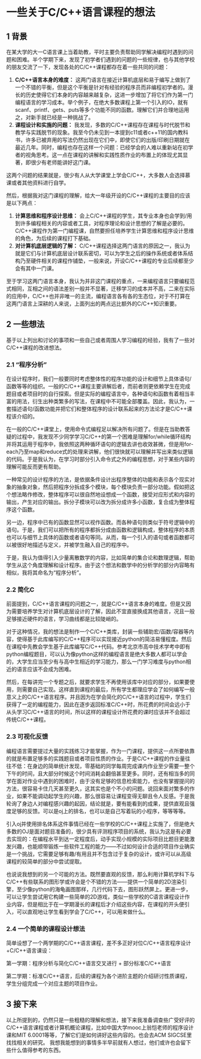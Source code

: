 # 一些关于C/C++语言课程的想法

## 1 背景

在某大学的大一C语言课上当着助教，平时主要负责帮助同学解决编程时遇到的问题和困难。半个学期下来，发现了初学者们遇到的问题的一些规律，也与其他学校的朋友交流了一下，发现各处的C/C++课程都存在着一些共同的问题：

1. **C/C++语言本身的难度：** 这两门语言在接近计算机底层和易于编写上做到了一个不错的平衡，但是这个平衡是针对有经验的程序员而非编程初学者的。漫长的历史使得它们本身的内容越来越复杂，这进一步增加了将它们作为第一门编程语言的学习成本。举个例子，在绝大多数课程上第一个引入的IO，就有scanf、printf、gets、puts等多个功能不同的函数。理解它们并合理地运用之，对新手就已经是一种挑战了。
2. **课程设计和实施的问题：** 我发现，多数的C/C++课程存在课程与时代脱节和教学与实践脱节的现象。我至今仍未见到一本提到c11或者c++11的国内教科书，许多已被弃用的写法仍然出现在它们中，即使它们的出版/印刷日期就在最近几年。同时，编程也存在这样一个问题：已经学会的人难以重新站在初学者的视角思考。这一点在课程的讲解和实践性质作业的布置上的体现尤其显著，即很少有老师能讲好这门课。

这两个问题的结果就是，很少有人从大学课堂上学会C/C++，大多数人会选择慕课或者其他资料进行自学。

然后，根据我对这门课程的理解，给大一年级开设的C/C++课程的主要目的应该是以下两点：

1. **计算思维和程序设计思维：** 会上C/C++课程的学生，其专业本身也会学到/用到许多编程相关的内容或者工具，对程序理论和设计思想的了解是必要的。C/C++课程作为第一门编程课，自然要担任培养学生计算思维和程序设计思维的角色，为后续的课程打下基础。
2. **对计算机底层逻辑的了解：** C/C++课程选择这两门语言的原因之一，我认为就是它们与计算机底层设计联系密切，可以为学生之后的操作系统或者体系结构乃至硬件相关的课程作铺垫，一般来说，开设C/C++课程的专业后续都至少会有其中一门课。

至于学习这两门语言本身，我认为并非这门课程的重点，一来编程语言只要编程范式相同，互相之间的语法差别一般并不显著，迁移学习的成本并不高，二来在实际的应用中，C/C++也并非唯一的主流，编程语言各有各的生态位，对于不打算在这两门语言上深耕的人来说，上面列出的两点远比额外的C/C++知识重要。

## 2 一些想法

基于以上列出和讨论的事项和一些自己或者周围人学习编程的经验，我有了一些对C/C++课程的改进想法。

### 2.1 “程序分析”

在设计程序时，我们一般要同时考虑整体性的程序功能的设计和细节上具体语句/函数等等的组织。一般的C/C++课程主要讲解后者，而前者则更依赖学生在完成题目或者项目时的自行探索。但是实际的编程语言中，各种语句和函数有着相当丰富的用法，衍生出种类繁多的写法，在课程中不可能全部覆盖。因此，我认为，一套描述语句/函数功能并把它们和整体程序的设计联系起来的方法论才是C/C++课程该介绍的。

在一般的C/C++课堂上，使用命令式编程足以解决所有问题了。但是在当助教答疑的过程中，我发现不少同学学习C/C++的第一个困难是理解for/while循环结构并将其运用于程序中，我依照这两种循环语句的逻辑去讲也收效甚微，但是用for-each乃至map和reduce式的处理来讲解，他们很快就可以理解并写出来类似逻辑的代码。于是我认为，在学习时部分引入命令式之外的编程思想，对于某些内容的理解可能反而更有帮助。

一种常见的设计程序的方法，是依据条件设计出程序整体的功能和表示各个现实对象的抽象对象，然后把程序分拆成多个模块，每个模块负责一部分功能。假如把这个想法略作修改，整体程序可以很自然地设想成一个函数，接受对应形式和内容的输出，产生对应的输出。拆分子模块可以改为拆分成许多小函数，复合成为整体程序这个函数。

另一边，程序中已有的函数显然可以视作函数。而各种语句则类似于符号逻辑中的语句。于是，我们可以把所有的程序都拆分成由函数和逻辑构成，整体程序的本质也可以与细节上具体的函数或者语句等同。从而，每一个引入的语句或者函数都可以被很好地描述与定义，并被学生融入自己的程序中。

于是，我认为值得引入少量离散数学的内容，比如简单的集合论和数理逻辑，帮助学生从这个角度理解和设计程序。由于这个想法和数学中的分析学的部分内容略有相似，我将其命名为“程序分析”。

### 2.2 简化C

前面提到，C/C++语言课程的问题之一，就是C/C++语言本身的难度。但是又因为需要培养学生对计算机底层设计的了解，因此不宜直接换成其他语言，况且一般足够接近硬件的语言，学习曲线都是比较陡峭的。

对于这种情况，我的想法是制作一个C/C++类库，封装一些辅助宏/函数/容器等内容，使得基于此库编写的C/C++程序可以实现接近python的简洁易懂程度。然后在课程中先教会学生基于此库编写C/C++代码。参考北京市高中技术学考中即有python编程题目，可以认为像python这样的编程语言是绝大多数人都可以学会的，大学生应当至少有与高中生相近的学习能力，那么一门学习难度与python相近的语言应该不会成为困难。

然后，在每讲完一个专题之后，就要求学生不再使用该库中对应的部分，如果要使用，则需要自己实现。这样直到课程的最后，所有学生都理应学会了如何编写一般意义上的C/C++语言程序。并且因为在学会简化的C/C++语言的过程中，学生们获得了一定的编程能力，因此在逐步返回标准C/C++时，所花费的时间会远小于从头学习C/C++语言的时间，所以这样的课程设计所花费的课时应该并不会超过传统C/C++课程。

### 2.3 可视化反馈

编程语言需要提过大量的实践练习才能掌握，作为一门课程，提供这一点所要依靠的就是布置足够多的实践题目或者项目性质的作业。于是C/C++课程的作业量往往不低：在身边的简单统计发现，零基础的同学每周完成课内作业至少需要一整个下午的时间，且大部分时候这个时间消耗会翻倍甚至更多。同时，还有相当多的同学在面对作业中遇到的困难时，由于没有足够的信息检索能力，也没有掌握提问的方法，很容易卡住几天甚至更久，这其实也是个不小的问题。说回来面对繁多的作业，如果不能调动起学生的兴趣，那么很容易让课程变得无聊且令人反感。于是我轮询了身边人对编程感兴趣的起因，结论就是，要有能看到的成果，提供直观且强度足够的反馈。可以是oj上的排名，也可以是自己写着玩的小程序，等等等等。

引入oj并使用排名体系这件事情已经在一些学校的C/C++课程上实施了，但是绝大多数的OJ是面对题目准备的，很少具有评测程序项目的系统，我认为这是有必要去实现的：在编程水平到达一定程度后，动手实现小规模的实际项目比题目更能激发兴趣，也能顺带锻炼一些软件工程的能力——不过如何设计合适的项目作业确实是一个挑战，它需要足够有趣/有用且并不包含过于复杂的设计，或许可以从高级课程的较简单的部分中尝试提取。

也说说我想到的另一个可能的方法。既然要直观的反馈，那么利用计算机学科下与C/C++有些联系的图形学或许会是个不错的方法——提供一个简单的2D渲染引擎，至少像python的海龟画图那样，几行代码下去，图形跃然屏上。更进一步，可以让学生尝试用它构建一些简单的2D游戏，类似一些学校的C语言课程设计作业内容，但是相比于在一学期漫长的课程后才介绍这些内容，在课程的开头便引入，可以直观地让学生看到学会了C/C++，可以用来做什么。

### 2.4 一个简单的课程设计想法

简单设想了一个两学期的C/C++语言课程，差不多正好对位C/C++语言程序设计+C/C++语言课设：

第一学期：程序分析与简化C/C++语言交叉进行 + 部分标准C/C++语言

第二学期：标准C/C++语言，后续的课程为各个进阶主题的介绍研讨性质课程，学生分组完成一个对应主题的项目作业。

## 3 接下来

以上所提到的，仍然只是一些粗糙的理解和想法，接下来我准备调查些广受好评的C/C++语言课程或者计算机概论课程，比如中国大学mooc上翁恺老师的程序设计课和MIT 6.0001等等，了解它们是如何讲好这些内容的。也会去ACM SIGCSE里找找相关的研究。
我想我能想到的事情多半早前就有人想过，他们或许也会留下些什么值得参考的东西。
